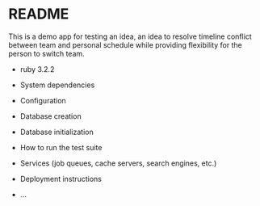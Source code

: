 # README

This is a demo app for testing an idea,
an idea to resolve timeline conflict between team and personal schedule 
while providing flexibility for the person to switch team.

* ruby 3.2.2

* System dependencies

* Configuration

* Database creation

* Database initialization

* How to run the test suite

* Services (job queues, cache servers, search engines, etc.)

* Deployment instructions

* ...
